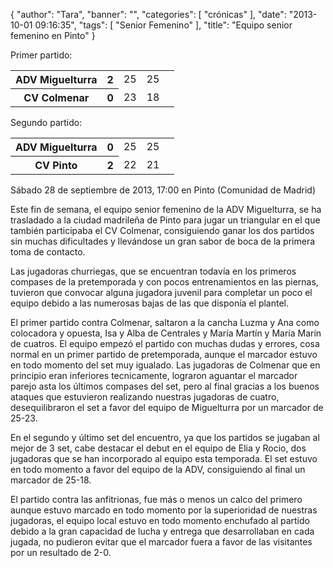 {
  "author": "Tara",
  "banner": "",
  "categories": [
    "crónicas"
  ],
  "date": "2013-10-01 09:16:35",
  "tags": [
    "Senior Femenino"
  ],
  "title": "Equipo senior femenino en Pinto"
}

Primer partido:

<table>
  <tr>
	<th>ADV Miguelturra</th><th>2</th>
	<td>25</td><td>25</td><td></td>
  </tr>
  <tr>
	<th>CV Colmenar</th><th>0</th>
	<td>23</td><td>18</td><td></td>
  </tr>
</table>

Segundo partido:

<table>
  <tr>
	<th>ADV Miguelturra</th><th>0</th>
	<td>25</td><td>25</td><td></td>
  </tr>
  <tr>
	<th>CV Pinto</th><th>2</th>
	<td>22</td><td>21</td><td></td>
  </tr>
</table>

Sábado 28 de septiembre de 2013, 17:00 en Pinto (Comunidad de Madrid)

Este fin de semana, el equipo senior femenino de la ADV Miguelturra, se ha trasladado a la ciudad madrileña de Pinto para jugar un triangular en el que también participaba el CV Colmenar, consiguiendo ganar los dos partidos sin muchas dificultades y llevándose un gran sabor de boca de la primera toma de contacto.

Las jugadoras churriegas, que se encuentran todavía en los primeros compases de la pretemporada y con pocos entrenamientos en las piernas, tuvieron que convocar alguna jugadora juvenil para completar un poco el equipo debido a las numerosas bajas de las que disponía el plantel.

El primer partido contra Colmenar, saltaron a la cancha Luzma y Ana como colocadora y opuesta, Isa y Alba de Centrales y María Martín y María Marín de cuatros. El equipo empezó el partido con muchas dudas y errores, cosa normal en un primer partido de pretemporada, aunque el marcador estuvo en todo momento del set muy igualado. Las jugadoras de Colmenar que en principio eran inferiores tecnicamente, lograron aguantar el marcador parejo asta los últimos compases del set, pero al final gracias a los buenos ataques que estuvieron realizando nuestras jugadoras de cuatro, desequilibraron el set a favor del equipo de Miguelturra por un marcador de 25-23.

En el segundo y último set del encuentro, ya que los partidos se jugaban al mejor de 3 set, cabe destacar el debut en el equipo de Elia y Rocio, dos jugadoras que se han incorporado al equipo esta temporada. El set estuvo en todo momento a favor del equipo de la ADV, consiguiendo al final un marcador de 25-18.

El partido contra las anfitrionas, fue más o menos un calco del primero aunque estuvo marcado en todo momento por la superioridad de nuestras jugadoras, el equipo local estuvo en todo momento enchufado al partido debido a la gran capacidad de lucha y entrega que desarrollaban en cada jugada, no pudieron evitar que el marcador fuera a favor de las visitantes por  un resultado de 2-0.
